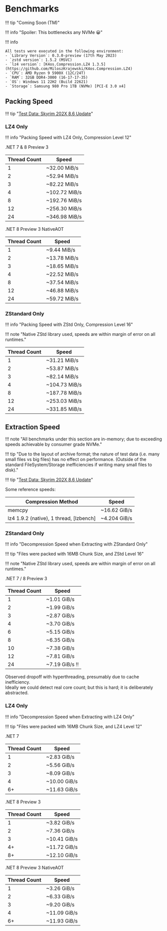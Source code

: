 ﻿# Benchmarks

!!! tip "Coming Soon (TM)"

!!! info "Spoiler: This bottlenecks any NVMe 😀"

!!! info

    All tests were executed in the following environment:  
    - `Library Version`: 0.3.0-preview (17th May 2023)  
    - `zstd version`: 1.5.2 (MSVC)  
    - `lz4 version`: [K4os.Compression.LZ4 1.3.5](https://github.com/MiloszKrajewski/K4os.Compression.LZ4)
    - `CPU`: AMD Ryzen 9 5900X (12C/24T)  
    - `RAM`: 32GB DDR4-3000 (16-17-17-35)  
    - `OS`: Windows 11 22H2 (Build 22621)  
    - `Storage`: Samsung 980 Pro 1TB (NVMe) [PCI-E 3.0 x4]  

## Packing Speed

!!! tip "[Test Data: Skyrim 202X 8.6 Update](https://www.nexusmods.com/Core/Libs/Common/Widgets/DownloadPopUp?id=249831&game_id=1704)"

### LZ4 Only

!!! info "Packing Speed with LZ4 Only, Compression Level 12"

.NET 7 & 8 Preview 3

| Thread Count | Speed         |
|--------------|---------------|
| 1            | ~32.00 MiB/s  |
| 2            | ~52.94 MiB/s  |
| 3            | ~82.22 MiB/s  |
| 4            | ~102.72 MiB/s |
| 8            | ~192.76 MiB/s |
| 12           | ~256.30 MiB/s |
| 24           | ~346.98 MiB/s |

.NET 8 Preview 3 NativeAOT

| Thread Count | Speed        |
|--------------|--------------|
| 1            | ~9.44 MiB/s  |
| 2            | ~13.78 MiB/s |
| 3            | ~18.65 MiB/s |
| 4            | ~22.52 MiB/s |
| 8            | ~37.54 MiB/s |
| 12           | ~46.88 MiB/s |
| 24           | ~59.72 MiB/s |

### ZStandard Only

!!! info "Packing Speed with ZStd Only, Compression Level 16"

!!! note "Native ZStd library used, speeds are within margin of error on all runtimes."

| Thread Count | Speed         |
|--------------|---------------|
| 1            | ~31.21 MiB/s  |
| 2            | ~53.87 MiB/s  |
| 3            | ~82.14 MiB/s  |
| 4            | ~104.73 MiB/s |
| 8            | ~187.78 MiB/s |
| 12           | ~253.03 MiB/s |
| 24           | ~331.85 MiB/s |

## Extraction Speed

!!! note "All benchmarks under this section are in-memory; due to exceeding speeds achievable by consumer grade NVMe."

!!! tip "Due to the layout of archive format; the nature of test data (i.e. many small files vs big files) has no effect on performance. (Outside of the standard FileSystem/Storage inefficiencies if writing many small files to disk)."

!!! tip "[Test Data: Skyrim 202X 8.6 Update](https://www.nexusmods.com/Core/Libs/Common/Widgets/DownloadPopUp?id=249831&game_id=1704)"

Some reference speeds:  

| Compression Method                      | Speed        |
|-----------------------------------------|--------------|
| memcpy                                  | ~16.62 GiB/s |
| lz4 1.9.2 (native), 1 thread, [lzbench] | ~4.204 GiB/s |

### ZStandard Only

!!! info "Decompression Speed when Extracting with ZStandard Only"

!!! tip "Files were packed with 16MB Chunk Size, and ZStd Level 16"

!!! note "Native ZStd library used, speeds are within margin of error on all runtimes."

.NET 7 / 8 Preview 3

| Thread Count | Speed          |
|--------------|----------------|
| 1            | ~1.01 GiB/s    |
| 2            | ~1.99 GiB/s    |
| 3            | ~2.87 GiB/s    |
| 4            | ~3.70 GiB/s    |
| 6            | ~5.15 GiB/s    |
| 8            | ~6.35 GiB/s    |
| 10           | ~7.38 GiB/s    |
| 12           | ~7.81 GiB/s    |
| 24           | ~7.19 GiB/s ‼️ |

Observed dropoff with hyperthreading, presumably due to cache inefficiency.  
Ideally we could detect real core count; but this is hard; it is deliberately abstracted.  

### LZ4 Only

!!! info "Decompression Speed when Extracting with LZ4 Only"

!!! tip "Files were packed with 16MB Chunk Size, and LZ4 Level 12"

.NET 7

| Thread Count | Speed           |
|--------------|-----------------|
| 1            | ~2.83 GiB/s     |
| 2            | ~5.56 GiB/s     |
| 3            | ~8.09 GiB/s     |
| 4            | ~10.00 GiB/s    |
| 6+           | ~11.63 GiB/s    |

.NET 8 Preview 3

| Thread Count | Speed        |
|--------------|--------------|
| 1            | ~3.82 GiB/s  |
| 2            | ~7.36 GiB/s  |
| 3            | ~10.41 GiB/s |
| 4+           | ~11.72 GiB/s |
| 8+           | ~12.10 GiB/s |

.NET 8 Preview 3 NativeAOT

| Thread Count | Speed        |
|--------------|--------------|
| 1            | ~3.26 GiB/s  |
| 2            | ~6.33 GiB/s  |
| 3            | ~9.20 GiB/s  |
| 4            | ~11.09 GiB/s |
| 6+           | ~11.93 GiB/s |